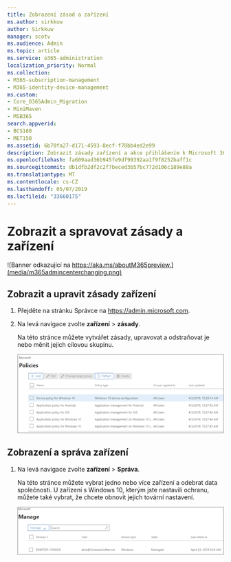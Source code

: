 ```yaml
---
title: Zobrazení zásad a zařízení
ms.author: sirkkuw
author: Sirkkuw
manager: scotv
ms.audience: Admin
ms.topic: article
ms.service: o365-administration
localization_priority: Normal
ms.collection:
- M365-subscription-management
- M365-identity-device-management
ms.custom:
- Core_O365Admin_Migration
- MiniMaven
- MSB365
search.appverid:
- BCS160
- MET150
ms.assetid: 6b70fa27-d171-4593-8ecf-f78bb4ed2e99
description: Zobrazit zásady zařízení a akce přihlášením k Microsoft 365 business s credintials globálního správce.
ms.openlocfilehash: fa609aad36b945fe9df99392aa1f9f8252baff1c
ms.sourcegitcommit: db1dfb2df2c2f7beced3b57bc772d106c189e88a
ms.translationtype: MT
ms.contentlocale: cs-CZ
ms.lasthandoff: 05/07/2019
ms.locfileid: "33660175"
---
```

# <a name="view-and-manage-policies-and-devices"></a>Zobrazit a spravovat zásady a zařízení

![Banner odkazující na https://aka.ms/aboutM365preview.](media/m365admincenterchanging.png)

## <a name="view-and-edit-device-policies"></a>Zobrazit a upravit zásady zařízení

1.  Přejděte na stránku Správce na <a href="https://go.microsoft.com/fwlink/p/?linkid=837890" target="_blank">https://admin.microsoft.com</a>.
2. Na levá navigace zvolte **zařízení** \> **zásady**.

    Na této stránce můžete vytvářet zásady, upravovat a odstraňovat je nebo měnit jejich cílovou skupinu.

    ![Screenshot of the Policies page](media/devicepolicies.png)
  
## <a name="view-and-manage-devices"></a>Zobrazení a správa zařízení


1. Na levá navigace zvolte **zařízení** \> **Správa**. 
    
    Na této stránce můžete vybrat jedno nebo více zařízení a odebrat data společnosti. U zařízení s Windows 10, kterým jste nastavili ochranu, můžete také vybrat, že chcete obnovit jejich tovární nastavení.
  
   ![Spravovat zařízení stránky.](media/devicesmanage.png)

